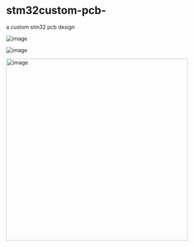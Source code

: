 # stm32custom-pcb-
a custom stm32 pcb design 


![image](https://github.com/user-attachments/assets/263546b9-5cd9-4e1b-a702-fe25462bc61b)




![image](https://github.com/user-attachments/assets/9a07a46b-7c18-4c66-8675-454af77bf150)



<img width="487" alt="image" src="https://github.com/user-attachments/assets/f372917e-50ba-4cd3-8bca-6c978557e9e7" />
